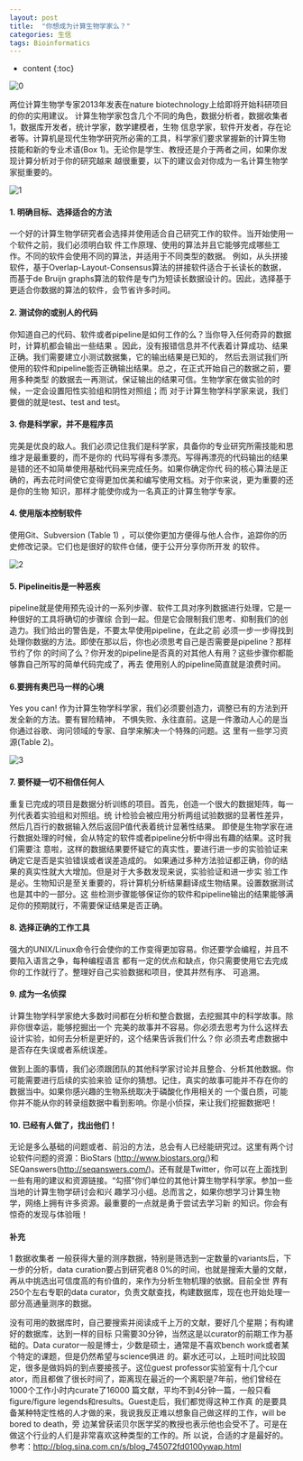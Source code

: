 ```yaml
---
layout: post
title:  "你想成为计算生物学家么？"
categories: 生信 
tags: Bioinformatics
---
```


* content
{:toc}

![0](http://o7zaxp1i2.bkt.clouddn.com/title.png)

两位计算生物学专家2013年发表在nature biotechnology上给即将开始科研项目的你的实用建议。
计算生物学家包含几个不同的角色，数据分析者，数据收集者1，数据库开发者，统计学家，数学建模者，生物
信息学家，软件开发者，存在论者等。计算机是现代生物学研究所必需的工具，科学家们要求掌握新的计算生物
技能和新的专业术语(Box 1)。无论你是学生、教授还是介于两者之间，如果你发现计算分析对于你的研究越来
越很重要，以下的建议会对你成为一名计算生物学家挺重要的。






![1](http://o7zaxp1i2.bkt.clouddn.com/box1.png)

#### 1. 明确目标、选择适合的方法

一个好的计算生物学研究者会选择并使用适合自己研究工作的软件。当开始使用一个软件之前，我们必须明白软
件工作原理、使用的算法并且它能够完成哪些工作。不同的软件会使用不同的算法，并适用于不同类型的数据。
例如，从头拼接软件，基于Overlap-Layout-Consensus算法的拼接软件适合于长读长的数据，而基于de Bruijn 
graphs算法的软件是专门为短读长数据设计的。因此，选择基于更适合你数据的算法的软件，会节省许多时间。

#### 2. 测试你的或别人的代码

你知道自己的代码、软件或者pipeline是如何工作的么？当你导入任何奇异的数据时，计算机都会输出一些结果
。因此，没有报错信息并不代表着计算成功、结果正确。我们需要建立小测试数据集，它的输出结果是已知的，
然后去测试我们所使用的软件和pipeline能否正确输出结果。总之，在正式开始自己的数据之前，要用多种类型
的数据去一再测试，保证输出的结果可信。生物学家在做实验的时候，一定会设置阳性实验组和阴性对照组；而
对于计算生物学科学家来说，我们要做的就是test、test and test。

#### 3. 你是科学家，并不是程序员

完美是优良的敌人。我们必须记住我们是科学家，具备你的专业研究所需技能和思维才是最重要的，而不是你的
代码写得有多漂亮。写得再漂亮的代码输出的结果是错的还不如简单使用基础代码来完成任务。如果你确定你代
码的核心算法是正确的，再去花时间使它变得更加优美和编写使用文档。对于你来说，更为重要的还是你的生物
知识，那样才能使你成为一名真正的计算生物学专家。


#### 4. 使用版本控制软件

使用Git、Subversion (Table 1)
，可以使你更加方便得与他人合作，追踪你的历史修改记录。它们也是很好的软件仓储，便于公开分享你所开发
的软件。
 
![2](http://o7zaxp1i2.bkt.clouddn.com/tabl1.png)

#### 5. Pipelineitis是一种恶疾

pipeline就是使用预先设计的一系列步骤、软件工具对序列数据进行处理，它是一种很好的工具将确切的步骤综
合到一起。但是它会限制我们思考、抑制我们的创造力。我们给出的警告是，不要太早使用pipeline，在此之前
必须一步一步得找到处理你数据的方法。即使在那以后，你也必须思考自己是否需要是pipeline？那样节约了你
的时间了么？你开发的pipeline是否真的对其他人有用？这些步骤你都能够靠自己所写的简单代码完成了，再去
使用别人的pipeline简直就是浪费时间。

#### 6.要拥有奥巴马一样的心境

Yes you can! 
作为计算生物学科学家，我们必须要创造力，调整已有的方法到开发全新的方法。要有冒险精神，
不惧失败、永往直前。这是一件激动人心的是当你通过谷歌、询问领域的专家、自学来解决一个特殊的问题。这
里有一些学习资源(Table 2)。
 
![3](http://o7zaxp1i2.bkt.clouddn.com/table2.png)

#### 7. 要怀疑一切不相信任何人

重复已完成的项目是数据分析训练的项目。首先，创造一个很大的数据矩阵，每一列代表着实验组和对照组。统
计检验会被应用分析两组试验数据的显著性差异，然后几百行的数据输入然后返回P值代表着统计显著性结果。
即使是生物学家在进行数据处理的时候，会从特定的软件或者pipeline分析中得出有趣的结果。这时我们需要注
意啦，这样的数据结果要怀疑它的真实性，要进行进一步的实验验证来确定它是否是实验错误或者误差造成的。
如果通过多种方法验证都正确，你的结果的真实性就大大增加。但是对于大多数发现来说，实验验证和进一步实
验工作是必。生物知识是至关重要的，将计算机分析结果翻译成生物结果。设置数据测试也是其中的一部分。这
些检测步骤能够保证你的软件和pipeline输出的结果能够满足你的预期就行，不需要保证结果是否正确。

#### 8. 选择正确的工作工具

强大的UNIX/Linux命令行会使你的工作变得更加容易。你还要学会编程，并且不要陷入语言之争，每种编程语言
都有一定的优点和缺点，你只需要使用它去完成你的工作就行了。整理好自己实验数据和项目，使其井然有序、
可追溯。

#### 9. 成为一名侦探

计算生物学科学家绝大多数时间都在分析和整合数据，去挖掘其中的科学故事。除非你很幸运，能够挖掘出一个
完美的故事并不容易。你必须去思考为什么这样去设计实验，如何去分析是更好的，这个结果告诉我们什么？你
必须去考虑数据中是否存在失误或者系统误差。

做到上面的事情，我们必须跟团队的其他科学家讨论并且整合、分析其他数据。你可能需要进行后续的实验来验
证你的猜想。记住，真实的故事可能并不存在你的数据当中。如果你感兴趣的生物系统取决于磷酸化作用相关的
一个蛋白质，可能你并不能从你的转录组数据中看到影响。你是小侦探，来让我们挖掘数据吧！

#### 10. 已经有人做了，找出他们！

无论是多么基础的问题或者、前沿的方法，总会有人已经能研究过。这里有两个讨论软件问题的资源：BioStars
(http://www.biostars.org/)和SEQanswers(http://seqanswers.com/)。还有就是Twitter，你可以在上面找到
一些有用的建议和资源链接。“勾搭”你们单位的其他计算生物学科学家。参加一些当地的计算生物学研讨会和兴
趣学习小组。总而言之，如果你想学习计算生物学，网络上拥有许多资源。最重要的一点就是勇于尝试去学习新
的知识。你会有惊奇的发现与体验哦！


#### 补充
1 数据收集者
一般获得大量的测序数据，特别是筛选到一定数量的variants后，下一步的分析，data curation要占到研究者8
0%的时间，也就是搜索大量的文献，再从中挑选出可信度高的有价值的，来作为分析生物机理的依据。目前全世
界有250个左右专职的data curator，负责文献查找，构建数据库，现在也开始处理一部分高通量测序的数据。

没有可用的数据库时，自己要搜索并阅读成千上万的文献，要好几个星期；有构建好的数据库，达到一样的目标
只需要30分钟，当然这是以curator的前期工作为基础的。Data 
curator一般是博士，少数是硕士，通常是不喜欢bench work或者某个特定的课题，但是仍然希望与science俱进
的。薪水还可以，上班时间比较固定，很多是做妈妈的到点要接孩子。这位guest professor实验室有十几个cur
ator，而且都做了很长时间了，距离现在最近的一个离职是7年前，他们曾经在1000个工作小时内curate了16000
篇文献，平均不到4分钟一篇，一般只看figure/figure legends和results。Guest走后，我们都觉得这种工作真
的是要具备某种特定性格的人才做的来，我说我反正难以想象自己做这样的工作，will be bored to death，旁
边某曾获诺贝尔医学奖的教授也表示他也会受不了。可是在做这个行业的人们是非常喜欢这种类型的工作的。所
以说，合适的才是最好的。
参考：http://blog.sina.com.cn/s/blog_745072fd0100ywap.html

